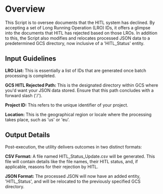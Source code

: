 # Overview

This Script is to oversee documents that the HITL system has declined. By accepting a set of Long Running Operation (LRO) IDs, it offers a glimpse into the documents that HITL has rejected based on those LROs. In addition to this, the Script also modifies and relocates processed JSON data to a predetermined GCS directory, now inclusive of a 'HITL_Status' entity.

## Input Guidelines
**LRO List:** This is essentially a list of IDs that are generated once batch processing is completed.

**GCS HITL Rejected Path:** This is the designated directory within GCS where you'd want your JSON data stored. Ensure that this path concludes with a forward slash ('/').

**Project ID:** This refers to the unique identifier of your project.

**Location:** This is the geographical region or locale where the processing takes place, such as 'us' or 'eu'.

## Output Details
Post-execution, the utility delivers outcomes in two distinct formats:

**CSV Format:** A file named HITL_Status_Update.csv will be generated. This file will contain details like the file names, their HITL status, and, if applicable, reasons for their rejection by HITL.

**JSON Format:** The processed JSON will now have an added entity, 'HITL_Status', and will be relocated to the previously specified GCS directory.